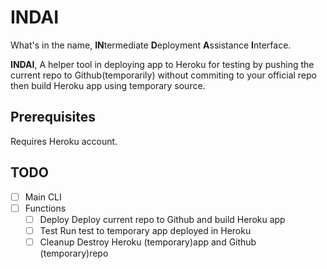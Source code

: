 # INDAI

What's in the name, **IN**termediate **D**eployment **A**ssistance **I**nterface.

**INDAI**, A helper tool in deploying app to Heroku for testing by pushing the current repo to Github(temporarily) without commiting to your official repo then build Heroku app using temporary source.

## Prerequisites
Requires Heroku account.

## TODO
- [ ] Main CLI
- [ ] Functions
    - [ ] Deploy
      Deploy current repo to Github and build Heroku app
    - [ ] Test
      Run test to temporary app deployed in Heroku
    - [ ] Cleanup
      Destroy Heroku (temporary)app and Github (temporary)repo
